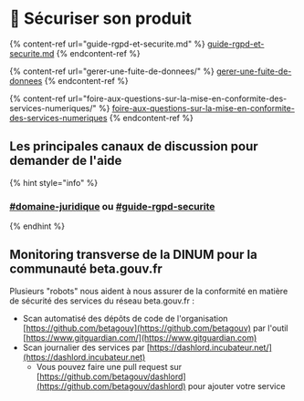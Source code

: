 # 🔐 Sécuriser son produit

{% content-ref url="guide-rgpd-et-securite.md" %}
[guide-rgpd-et-securite.md](guide-rgpd-et-securite.md)
{% endcontent-ref %}

{% content-ref url="gerer-une-fuite-de-donnees/" %}
[gerer-une-fuite-de-donnees](gerer-une-fuite-de-donnees/)
{% endcontent-ref %}

{% content-ref url="foire-aux-questions-sur-la-mise-en-conformite-des-services-numeriques/" %}
[foire-aux-questions-sur-la-mise-en-conformite-des-services-numeriques](foire-aux-questions-sur-la-mise-en-conformite-des-services-numeriques/)
{% endcontent-ref %}

## Les principales canaux de discussion pour demander de l'aide

{% hint style="info" %}
### [#domaine-juridique](https://mattermost.incubateur.net/betagouv/channels/domaine-juridique) ou [#guide-rgpd-securite](https://mattermost.incubateur.net/betagouv/channels/ctwtvd6ma)
{% endhint %}

## Monitoring transverse de la DINUM pour la communauté beta.gouv.fr

Plusieurs "robots" nous aident à nous assurer de la conformité en matière de sécurité des services du réseau beta.gouv.fr :&#x20;

* Scan automatisé des dépôts de code de l'organisation [https://github.com/betagouv](https://github.com/betagouv) par l'outil [https://www.gitguardian.com/](https://www.gitguardian.com)
* Scan journalier des services par [https://dashlord.incubateur.net/](https://dashlord.incubateur.net)
  * Vous pouvez faire une pull request sur [https://github.com/betagouv/dashlord](https://github.com/betagouv/dashlord) pour ajouter votre service
